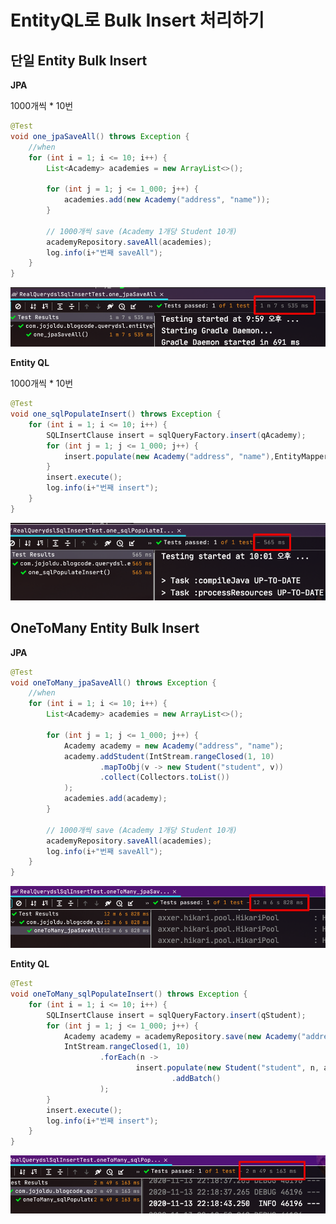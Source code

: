 # EntityQL로 Bulk Insert 처리하기



## 단일 Entity Bulk Insert

**JPA**

1000개씩 * 10번 

```java
@Test
void one_jpaSaveAll() throws Exception {
    //when
    for (int i = 1; i <= 10; i++) {
        List<Academy> academies = new ArrayList<>();

        for (int j = 1; j <= 1_000; j++) {
            academies.add(new Academy("address", "name"));
        }

        // 1000개씩 save (Academy 1개당 Student 10개)
        academyRepository.saveAll(academies);
        log.info(i+"번째 saveAll");
    }
}
```

![one_jpa_result](./images/one_jpa_result.png)


**Entity QL**

1000개씩 * 10번 

```java
@Test
void one_sqlPopulateInsert() throws Exception {
    for (int i = 1; i <= 10; i++) {
        SQLInsertClause insert = sqlQueryFactory.insert(qAcademy);
        for (int j = 1; j <= 1_000; j++) {
            insert.populate(new Academy("address", "name"),EntityMapper.DEFAULT).addBatch();
        }
        insert.execute();
        log.info(i+"번째 insert");
    }
}
```

![one_entityql_result](./images/one_entityql_result.png)

## OneToMany Entity Bulk Insert

**JPA**

```java
@Test
void oneToMany_jpaSaveAll() throws Exception {
    //when
    for (int i = 1; i <= 10; i++) {
        List<Academy> academies = new ArrayList<>();

        for (int j = 1; j <= 1_000; j++) {
            Academy academy = new Academy("address", "name");
            academy.addStudent(IntStream.rangeClosed(1, 10)
                    .mapToObj(v -> new Student("student", v))
                    .collect(Collectors.toList())
            );
            academies.add(academy);
        }

        // 1000개씩 save (Academy 1개당 Student 10개)
        academyRepository.saveAll(academies);
        log.info(i+"번째 saveAll");
    }
}
```

![oneToMany_jpa_result](./images/oneToMany_jpa_result.png)

**Entity QL**

```java
@Test
void oneToMany_sqlPopulateInsert() throws Exception {
    for (int i = 1; i <= 10; i++) {
        SQLInsertClause insert = sqlQueryFactory.insert(qStudent);
        for (int j = 1; j <= 1_000; j++) {
            Academy academy = academyRepository.save(new Academy("address", "name"));
            IntStream.rangeClosed(1, 10)
                    .forEach(n ->
                            insert.populate(new Student("student", n, academy), EntityMapper.DEFAULT)
                                    .addBatch()
                    );
        }
        insert.execute();
        log.info(i+"번째 insert");
    }
}
```

![oneToMany_entityql_result](./images/oneToMany_entityql_result.png)